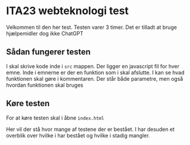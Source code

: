 # ITA23 webteknologi test

Velkommen til den her test. Testen varer 3 timer. Det er tilladt at
bruge hjælpemidler dog ikke ChatGPT

## Sådan fungerer testen

I skal skrive kode inde i `src` mappen. Der ligger en javascript fil
for hver emne. Inde i emnerne er der en funktion som i skal afslutte.
I kan se hvad funktionen skal gøre i kommentaren. Der står både
parametre, men også hvordan funktionen skal bruges

## Køre testen

For at køre testen skal i åbne `index.html`

Her vil der stå hvor mange af testene der er bestået. I har desuden et
overblik over hvilke i har bestået og hvilke i stadig mangler. 
